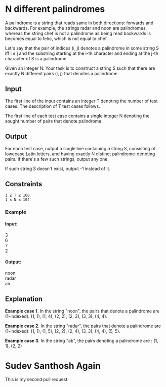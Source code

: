 # N different palindromes 
A palindrome is a string that reads same in both directions: forwards and backwards. For example, the strings radar and noon are palindromes, whereas the string chef is not a palindrome as being read backwards is becomes equal to fehc, which is not equal to chef.

Let's say that the pair of indices (i, j) denotes a palindrome in some string S iff i ≤ j and the substring starting at the i-th character and ending at the j-th character of S is a palindrome.

Given an integer N. Your task is to construct a string S such that there are exactly N different pairs (i, j) that denotes a palindrome.
## Input

The first line of the input contains an integer T denoting the number of test cases. The description of T test cases follows.

The first line of each test case contains a single integer N denoting the sought number of pairs that denote palindrome.
## Output

For each test case, output a single line containing a string S, consisting of lowecase Latin letters, and having exactly N distinct palindrome-denoting pairs. If there's a few such strings, output any one.

If such string S doesn't exist, output -1 instead of it.
## Constraints

    1 ≤ T ≤ 100
    1 ≤ N ≤ 104
 
### Example

#### Input:
3<br />
6<br />
7<br />
2<br />

#### Output:
noon<br />
radar<br />
ab<br />

## Explanation

**Example case 1.** In the string "noon", the pairs that denote a palindrome are (1-indexed): (1, 1), (1, 4), (2, 2), (2, 3), (3, 3), (4, 4).

**Example case 2.** In the string "radar", the pairs that denote a palindrome are (1-indexed): (1, 1), (1, 5), (2, 2), (2, 4), (3, 3), (4, 4), (5, 5).

**Example case 3.** In the string "ab", the pairs denoting a palindrome are : (1, 1), (2, 2)

# Sudev Santhosh Again
This is my second pull request.
